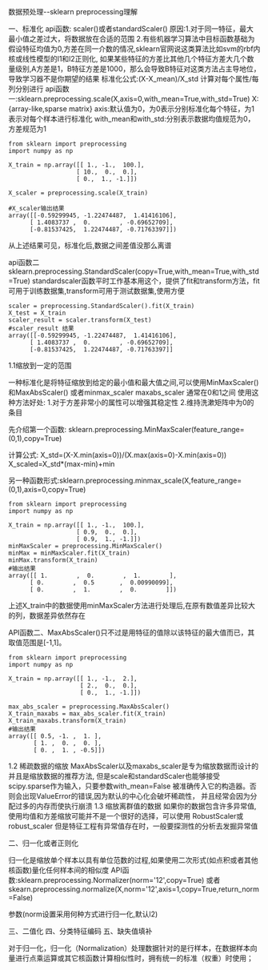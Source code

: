 数据预处理--sklearn preprocessing理解

一、标准化
 api函数: scaler()或者standardScaler()
 原因:1.对于同一特征，最大最小值之差过大，将数据放在合适的范围
      2.有些机器学习算法中目标函数基础为假设特征均值为0,方差在同一介数的情况,sklearn官网说这类算法比如svm的rbf内核或线性模型的l1和l2正则化,
      如果某些特征的方差比其他几个特征方差大几个数量级别,A方差是1，B特征方差是1000，那么会导致B特征对这类方法占主导地位，导致学习器不是你期望的结果
      标准化公式:(X-X_mean)/X_std 计算对每个属性/每列分别进行
 api函数一:sklearn.preprocessing.scale(X,axis=0,with_mean=True,with_std=True)
 X:{array-like,sparse matrix}
 axis:默认值为0，为0表示分别标准化每个特征，为1表示对每个样本进行标准化
 with_mean和with_std:分别表示数据均值规范为0，方差规范为1
 ````
from sklearn import preprocessing
import numpy as np

X_train = np.array([[ 1., -1.,  100.],
                    [ 10.,  0.,  0.],
                    [ 0.,  1., -1.]])

X_scaler = preprocessing.scale(X_train)

#X_scaler输出结果
array([[-0.59299945, -1.22474487,  1.41416106],
       [ 1.4083737 ,  0.        , -0.69652709],
       [-0.81537425,  1.22474487, -0.71763397]])
 ````
 从上述结果可见，标准化后,数据之间差值没那么离谱
 
 api函数二 sklearn.preprocessing.StandardScaler(copy=True,with_mean=True,with_std=True)
 standardscaler函数平时工作基本用这个，提供了fit和transform方法，fit可用于训练数据集,transform可用于测试数据集,使用方便
 ````
scaler = preprocessing.StandardScaler().fit(X_train)
X_test = X_train
scaler_result = scaler.transform(X_test)      
#scaler_result 结果
array([[-0.59299945, -1.22474487,  1.41416106],
       [ 1.4083737 ,  0.        , -0.69652709],
       [-0.81537425,  1.22474487, -0.71763397]]
 ````
 1.1缩放到一定的范围
 
   一种标准化是将特征缩放到给定的最小值和最大值之间,可以使用MinMaxScaler()和MaxAbsScaler()
   或者minmax_scaler maxabs_scaler 通常在0和1之间
   使用这种方法好处:
   1.对于方差非常小的属性可以增强其稳定性
   2.维持洗漱矩阵中为0的条目
 
 先介绍第一个函数:
 sklearn.preprocessing.MinMaxScaler(feature_range=(0,1),copy=True)
 
 计算公式:
 X_std=(X-X.min(axis=0))/(X.max(axis=0)-X.min(axis=0))
 X_scaled=X_std*(max-min)+min
 
 另一种函数形式:sklearn.preprocessing.minmax_scale(X,feature_range=(0,1),axis=0,copy=True)
 ````
 from sklearn import preprocessing
import numpy as np

X_train = np.array([[ 1., -1.,  100.],
                    [ 0.9,  0.,  0.],
                    [ 0.9,  1., -1.]])
minMaxScaler = preprocessing.MinMaxScaler()
minMax = minMaxScaler.fit(X_train)
minMax.transform(X_train)
#输出结果
array([[ 1.        ,  0.        ,  1.        ],
       [ 0.        ,  0.5       ,  0.00990099],
       [ 0.        ,  1.        ,  0.        ]])
 ````
   上述X_train中的数据使用minMaxScaler方法进行处理后,在原有数值差异比较大的列，数据差异依然存在
   
API函数二、MaxAbsScaler()只不过是用特征的值除以该特征的最大值而已，其取值范围是[-1,1]。
````
from sklearn import preprocessing
import numpy as np

X_train = np.array([[ 1., -1.,  2.],
                    [ 2.,  0.,  0.],
                    [ 0.,  1., -1.]])

max_abs_scaler = preprocessing.MaxAbsScaler()
X_train_maxabs = max_abs_scaler.fit(X_train)
X_train_maxabs.transform(X_train)
#输出结果
array([[ 0.5, -1. ,  1. ],
       [ 1. ,  0. ,  0. ],
       [ 0. ,  1. , -0.5]])
````   
1.2 稀疏数据的缩放
MaxAbsScaler以及maxabs_scaler是专为缩放数据而设计的 并且是缩放数据的推荐方法,
但是scale和standardScaler也能够接受scipy.sparse作为输入，只要参数with_mean=False
被准确传入它的构造器。否则会出现ValueError的错误,因为默认的中心化会破坏稀疏性，
并且经常会因为分配过多的内存而使执行崩溃
1.3 缩放离群值的数据
如果你的数据包含许多异常值,使用均值和方差缩放可能并不是一个很好的选择，可以使用
RobustScaler或robust_scaler 但是特征工程有异常值存在时，一般要探测性的分析去发掘异常值

二、归一化或者正则化

归一化是缩放单个样本以具有单位范数的过程,如果使用二次形式(如点积或者其他核函数)量化任何样本间的相似度
API函数:sklearn.preprocessing.Normalizer(norm='12',copy=True)
或者skearn.preprocessing.normalize(X,norm='12',axis=1,copy=True,return_norm=False)

参数(norm设置采用何种方式进行归一化,默认l2)

三、二值化
四、分类特征编码
五、缺失值填补

对于归一化，归一化（Normalization）处理数据针对的是行样本，在数据样本向量进行点乘运算或其它核函数计算相似性时，拥有统一的标准（权重）时使用；